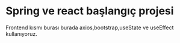 # Spring ve react başlangıç projesi

Frontend kısmı burası burada axios,bootstrap,useState ve useEffect kullanıyoruz.
